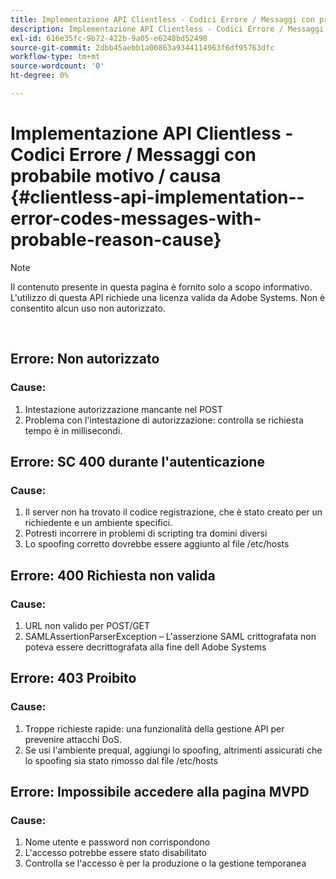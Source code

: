 ```yaml
---
title: Implementazione API Clientless - Codici Errore / Messaggi con probabile motivo / causa
description: Implementazione API Clientless - Codici Errore / Messaggi con probabile motivo / causa
exl-id: 616e35fc-9b72-422b-9a05-e6248bd52490
source-git-commit: 2dbb45aebb1a00863a9344114963f6df95763dfc
workflow-type: tm+mt
source-wordcount: '0'
ht-degree: 0%

---
```


# Implementazione API Clientless - Codici Errore / Messaggi con probabile motivo / causa {#clientless-api-implementation--error-codes-messages-with-probable-reason-cause}

>[!NOTE]
>
>Il contenuto presente in questa pagina è fornito solo a scopo informativo. L&#39;utilizzo di questa API richiede una licenza valida da Adobe Systems. Non è consentito alcun uso non autorizzato.

</br>


## Errore: Non autorizzato

### Cause:

1. Intestazione autorizzazione mancante nel POST
1. Problema con l&#39;intestazione di autorizzazione: controlla se richiesta tempo è in millisecondi.

## Errore: SC 400 durante l&#39;autenticazione

### Cause:

1. Il server non ha trovato il codice registrazione, che è stato creato per un richiedente e un ambiente specifici.
1. Potresti incorrere in problemi di scripting tra domini diversi
1. Lo spoofing corretto dovrebbe essere aggiunto al file /etc/hosts

## Errore: 400 Richiesta non valida

### Cause:

1. URL non valido per POST/GET
1. SAMLAssertionParserException – L&#39;asserzione SAML crittografata non poteva essere decrittografata alla fine dell Adobe Systems

## Errore: 403 Proibito

### Cause:

1. Troppe richieste rapide: una funzionalità della gestione API per prevenire attacchi DoS.
2. Se usi l&#39;ambiente prequal, aggiungi lo spoofing, altrimenti assicurati che lo spoofing sia stato rimosso dal file /etc/hosts

## Errore: Impossibile accedere alla pagina MVPD

### Cause:

1. Nome utente e password non corrispondono
2. L&#39;accesso potrebbe essere stato disabilitato
3. Controlla se l&#39;accesso è per la produzione o la gestione temporanea


<!--

## Related Information

- [Clientless API Reference](/help/authentication/rest-api-reference.md)

-->
